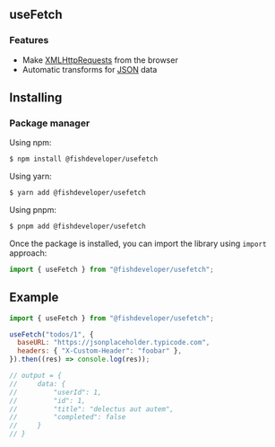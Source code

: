## useFetch

### Features

- Make [XMLHttpRequests](https://developer.mozilla.org/en-US/docs/Web/API/XMLHttpRequest) from the browser
- Automatic transforms for [JSON](https://www.json.org/json-en.html) data

## Installing

### Package manager

Using npm:

```bash
$ npm install @fishdeveloper/usefetch
```

Using yarn:

```bash
$ yarn add @fishdeveloper/usefetch
```

Using pnpm:

```bash
$ pnpm add @fishdeveloper/usefetch
```

Once the package is installed, you can import the library using `import` approach:

```js
import { useFetch } from "@fishdeveloper/usefetch";
```

## Example

```js
import { useFetch } from "@fishdeveloper/usefetch";

useFetch("todos/1", {
  baseURL: "https://jsonplaceholder.typicode.com",
  headers: { "X-Custom-Header": "foobar" },
}).then((res) => console.log(res));

// output = {
//     data: {
//         "userId": 1,
//         "id": 1,
//         "title": "delectus aut autem",
//         "completed": false
//     }
// }
```
